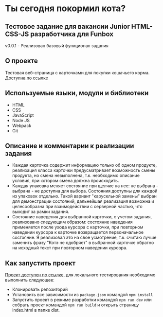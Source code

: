 # Ты сегодня покормил кота?

## Тестовое задание для вакансии Junior HTML-CSS-JS разработчика для Funbox

v0.0.1 - Реализован базовый функционал задания 

## О проекте

Тестовая веб-страница с карточками для покупки кошачьего корма. 
[Доступна по ссылке](https://konovaly4.github.io/feedcat.github.io/)

## Используемые языки, модули и библиотеки

* HTML
* CSS
* JavaScript
* Node JS
* Webpack
* Git

## Описание и комментарии к реализации задания

* Каждая карточка содержит информацию только об одном продукте, реализация класса карточки предусматривает возможность смены продукта, но смена невыполнена, т.к. необходимо описание условия, при котором смена должна происходить.
* Каждая упаковка меняет состояние при щелчке на нее: не выбрана - выбрана - не доступна для выбора. Состояния доступны для каждой из упаковок отдельно. Такой вариант "карусельной замены" выбран для демонстрации состояний, дальнейшая реализация возможна и целесообразна при взаимодействии с серверной частью, что выходит за рамки задания.
* Состояние наведения для выбранной карточки, с учетом задания, реализовано следующим образом: состояние наведения применяется после ухода курсора с карточки, при повторном наведении курсора к карточке возвращается первоначальное состояние. Я реализовал это на свое усмотрение, т.к. считаю лучше заменить фразу "Котэ не одобряет" в выбранной карточке обратно на исходный текст при повторном наведении курсора.

## Как запустить проект

[Проект доступен по ссылке](https://konovaly4.github.io/feedcat.github.io/), для локального тестирования необходимо выполнить следующее:
* Клонировать репозиторий
* Установить все зависимости из `package.json` командой `npm install`
* Запустить проект в режиме разработки командой `npm run dev` или собрать проект командой `npm run build` и открыть страницу index.html в папке dist. 
